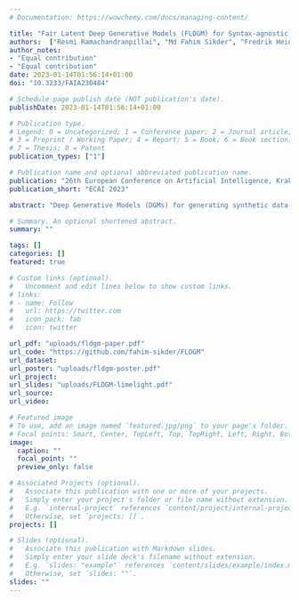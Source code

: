 ```yaml
---
# Documentation: https://wowchemy.com/docs/managing-content/

title: "Fair Latent Deep Generative Models (FLDGM) for Syntax-agnostic and Fair Synthetic Data Generation"
authors:  ["Resmi Ramachandranpillai", "Md Fahim Sikder", "Fredrik Heintz"]
author_notes:
- "Equal contribution"
- "Equal contribution"
date: 2023-01-14T01:56:14+01:00
doi: "10.3233/FAIA230484"

# Schedule page publish date (NOT publication's date).
publishDate: 2023-01-14T01:56:14+01:00

# Publication type.
# Legend: 0 = Uncategorized; 1 = Conference paper; 2 = Journal article;
# 3 = Preprint / Working Paper; 4 = Report; 5 = Book; 6 = Book section;
# 7 = Thesis; 8 = Patent
publication_types: ["1"]

# Publication name and optional abbreviated publication name.
publication: "26th European Conference on Artificial Intelligence, Kraków, Poland, 2023"
publication_short: "ECAI 2023"

abstract: "Deep Generative Models (DGMs) for generating synthetic data with properties such as quality, diversity, fidelity, and privacy is an important research topic. Fairness is one particular aspect that has not received the attention it deserves. One difficulty is training DGMs with an in-process fairness objective, which can disturb the global convergence characteristics. To address this, we propose Fair Latent Deep Generative Models (FLDGMs) as enablers for more flexible and stable training of fair DGMs, by first learning a syntax-agnostic, model-agnostic fair latent representation (low dimensional) of the data. This separates the fairness optimization and data generation processes thereby boosting stability and optimization performance. Moreover, data generation in the low dimensional space enhances  the accessibility of models by reducing computational demands. We conduct extensive experiments on image and tabular domains using Generative Adversarial Networks (GANs) and Diffusion Models (DMs) and compare them to the state-of-the-art in terms of fairness and utility. Our proposed FLDGMs achieve superior performance in generating high-quality, high-fidelity, and high-diversity fair synthetic data compared to the state-of-the-art fair generative models."

# Summary. An optional shortened abstract.
summary: ""

tags: []
categories: []
featured: true

# Custom links (optional).
#   Uncomment and edit lines below to show custom links.
# links:
# - name: Follow
#   url: https://twitter.com
#   icon_pack: fab
#   icon: twitter

url_pdf: "uploads/fldgm-paper.pdf"
url_code: "https://github.com/fahim-sikder/FLDGM"
url_dataset:
url_poster: "uploads/fldgm-poster.pdf"
url_project:
url_slides: "uploads/FLDGM-limelight.pdf"
url_source:
url_video:

# Featured image
# To use, add an image named `featured.jpg/png` to your page's folder. 
# Focal points: Smart, Center, TopLeft, Top, TopRight, Left, Right, BottomLeft, Bottom, BottomRight.
image:
  caption: ""
  focal_point: ""
  preview_only: false

# Associated Projects (optional).
#   Associate this publication with one or more of your projects.
#   Simply enter your project's folder or file name without extension.
#   E.g. `internal-project` references `content/project/internal-project/index.md`.
#   Otherwise, set `projects: []`.
projects: []

# Slides (optional).
#   Associate this publication with Markdown slides.
#   Simply enter your slide deck's filename without extension.
#   E.g. `slides: "example"` references `content/slides/example/index.md`.
#   Otherwise, set `slides: ""`.
slides: ""
---
```

